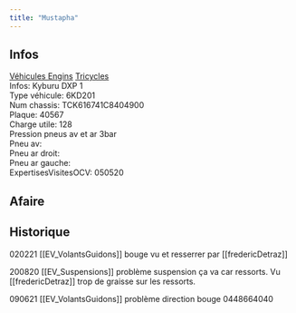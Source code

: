 ```yaml
---
title: "Mustapha"
---
```


## Infos
[Véhicules Engins](notes/equipements/vehicules/L_VehiculesEngins.md) [Tricycles](notes/equipements/vehicules/C_Tricycles.md)\
Infos: Kyburu DXP 1\
Type véhicule: 6KD201\
Num chassis: TCK616741C8404900\
Plaque: 40567\
Charge utile: 128\
Pression pneus av et ar 3bar\
Pneu av:\
Pneu ar droit:\
Pneu ar gauche:\
ExpertisesVisitesOCV: 050520

## Afaire 

## Historique
020221 [[EV_VolantsGuidons]] bouge vu et resserrer par [[fredericDetraz]]

200820 [[EV_Suspensions]] problème suspension ça va car ressorts. Vu [[fredericDetraz]] trop de graisse sur les ressorts.

090621 [[EV_VolantsGuidons]] problème direction bouge 0448664040

